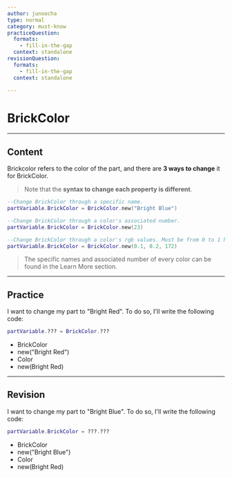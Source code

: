 ```yaml
---
author: junoocha
type: normal
category: must-know
practiceQuestion:
  formats:
    - fill-in-the-gap
  context: standalone
revisionQuestion:
  formats:
    - fill-in-the-gap
  context: standalone

---
```


# BrickColor
---

## Content
Brickcolor refers to the color of the part, and there are **3 ways to change** it for BrickColor. 

> Note that the **syntax to change each property is different**. 

```lua
--Change BrickColor through a specific name.
partVariable.BrickColor = BrickColor.new("Bright Blue")

--Change BrickColor through a color's associated number.
partVariable.BrickColor = BrickColor.new(23)

--Change BrickColor through a color's rgb values. Must be from 0 to 1 however.
partVariable.BrickColor = BrickColor.new(0.1, 0.2, 172)
```
> The specific names and associated number of every color can be found in the Learn More section.
---

## Practice
I want to change my part to "Bright Red". To do so, I'll write the following code:

```lua
partVariable.??? = BrickColor.???
```
- BrickColor
- new("Bright Red")
- Color
- new(Bright Red)

---

## Revision
I want to change my part to "Bright Blue". To do so, I'll write the following code:

```lua
partVariable.BrickColor = ???.???
```
- BrickColor
- new("Bright Blue")
- Color
- new(Bright Red)
